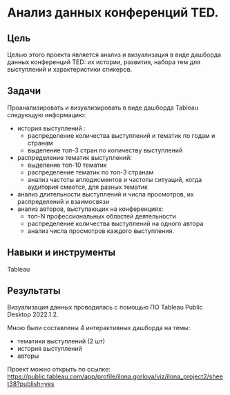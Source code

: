 # Анализ данных конференций TED.
## Цель
Целью этого проекта является анализ и визуализация в виде дашборда данных конференций TED: их истории, развития, набора тем для выступлений и характеристики спикеров.
## Задачи
Проанализировать и визуализировать в виде дашборда Tableau следующую информацию:
* история выступлений :
  * распределение количества выступлений и тематик по годам и странам
  * выделение топ-3 стран по количеству выступлений
* распределение тематик выступлений:
   * выделение топ-10 тематик 
   * распределение тематик по топ-3 странам
   * анализ частоты аплодисментов и частоты ситуаций, когда аудитория смеется, для разных тематик
* анализ длительности выступлений и числа просмотров, их распределений и взаимосвязи
* анализ авторов, выступающих на конференциях: 
  * топ-N профессиональных областей деятельности
  * распределение количества выступлений на одного автора
  * анализ числа просмотров каждого выступления.
## Навыки и инструменты
Tableau
## Результаты
Визуализация данных проводилась с помощью ПО Tableau Public Desktop 2022.1.2.

Мною были составлены 4 интерактивных дашборда на темы:
* тематики выступлений (2 шт)
* история выступлений
* авторы
  
Проект можно открыть по ссылке: https://public.tableau.com/app/profile/ilona.gorlova/viz/ilona_project2/sheet38?publish=yes

